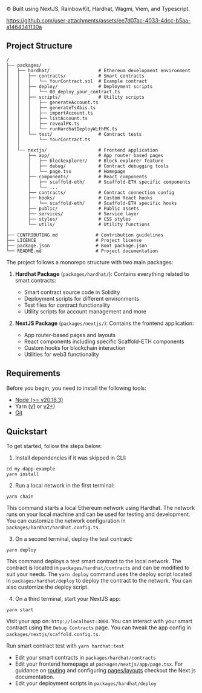 
⚙️ Built using NextJS, RainbowKit, Hardhat, Wagmi, Viem, and Typescript.

https://github.com/user-attachments/assets/ee7d07ac-4033-4dcc-b5aa-a1464341130a

## Project Structure

```
/
├── packages/
│   ├── hardhat/                  # Ethereum development environment
│   │   ├── contracts/            # Smart contracts
│   │   │   └── YourContract.sol  # Example contract
│   │   ├── deploy/               # Deployment scripts
│   │   │   └── 00_deploy_your_contract.ts
│   │   ├── scripts/              # Utility scripts
│   │   │   ├── generateAccount.ts
│   │   │   ├── generateTsAbis.ts
│   │   │   ├── importAccount.ts
│   │   │   ├── listAccount.ts
│   │   │   ├── revealPK.ts
│   │   │   └── runHardhatDeployWithPK.ts
│   │   └── test/                 # Contract tests
│   │       └── YourContract.ts
│   │
│   └── nextjs/                   # Frontend application
│       ├── app/                  # App router based pages
│       │   ├── blockexplorer/    # Block explorer feature
│       │   ├── debug/            # Contract debugging tools
│       │   └── page.tsx          # Homepage
│       ├── components/           # React components
│       │   ├── scaffold-eth/     # Scaffold-ETH specific components
│       │   └── ...
│       ├── contracts/            # Contract connection config
│       ├── hooks/                # Custom React hooks
│       │   └── scaffold-eth/     # Scaffold-ETH specific hooks
│       ├── public/               # Public assets
│       ├── services/             # Service layer
│       ├── styles/               # CSS styles
│       └── utils/                # Utility functions
│
├── CONTRIBUTING.md              # Contribution guidelines
├── LICENCE                      # Project license
├── package.json                 # Root package.json
└── README.md                    # Project documentation
```

The project follows a monorepo structure with two main packages:

1. **Hardhat Package** (`packages/hardhat/`): Contains everything related to smart contracts:
   - Smart contract source code in Solidity
   - Deployment scripts for different environments
   - Test files for contract functionality
   - Utility scripts for account management and more

2. **NextJS Package** (`packages/nextjs/`): Contains the frontend application:
   - App router-based pages and layouts
   - React components including specific Scaffold-ETH components
   - Custom hooks for blockchain interaction
   - Utilities for web3 functionality

## Requirements

Before you begin, you need to install the following tools:

- [Node (>= v20.18.3)](https://nodejs.org/en/download/)
- Yarn ([v1](https://classic.yarnpkg.com/en/docs/install/) or [v2+](https://yarnpkg.com/getting-started/install))
- [Git](https://git-scm.com/downloads)

## Quickstart

To get started, follow the steps below:

1. Install dependencies if it was skipped in CLI:

```
cd my-dapp-example
yarn install
```

2. Run a local network in the first terminal:

```
yarn chain
```

This command starts a local Ethereum network using Hardhat. The network runs on your local machine and can be used for testing and development. You can customize the network configuration in `packages/hardhat/hardhat.config.ts`.

3. On a second terminal, deploy the test contract:

```
yarn deploy
```

This command deploys a test smart contract to the local network. The contract is located in `packages/hardhat/contracts` and can be modified to suit your needs. The `yarn deploy` command uses the deploy script located in `packages/hardhat/deploy` to deploy the contract to the network. You can also customize the deploy script.

4. On a third terminal, start your NextJS app:

```
yarn start
```

Visit your app on: `http://localhost:3000`. You can interact with your smart contract using the `Debug Contracts` page. You can tweak the app config in `packages/nextjs/scaffold.config.ts`.

Run smart contract test with `yarn hardhat:test`

- Edit your smart contracts in `packages/hardhat/contracts`
- Edit your frontend homepage at `packages/nextjs/app/page.tsx`. For guidance on [routing](https://nextjs.org/docs/app/building-your-application/routing/defining-routes) and configuring [pages/layouts](https://nextjs.org/docs/app/building-your-application/routing/pages-and-layouts) checkout the Next.js documentation.
- Edit your deployment scripts in `packages/hardhat/deploy`

